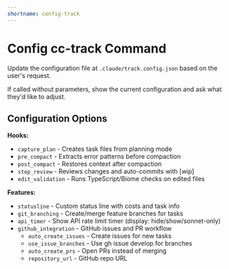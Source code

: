 ```yaml
---
shortname: config-track
---
```


# Config cc-track Command

Update the configuration file at `.claude/track.config.json` based on the user's request.

If called without parameters, show the current configuration and ask what they'd like to adjust.

## Configuration Options

**Hooks:**
- `capture_plan` - Creates task files from planning mode
- `pre_compact` - Extracts error patterns before compaction
- `post_compact` - Restores context after compaction  
- `stop_review` - Reviews changes and auto-commits with [wip]
- `edit_validation` - Runs TypeScript/Biome checks on edited files

**Features:**
- `statusline` - Custom status line with costs and task info
- `git_branching` - Create/merge feature branches for tasks
- `api_timer` - Show API rate limit timer (display: hide/show/sonnet-only)
- `github_integration` - GitHub issues and PR workflow
  - `auto_create_issues` - Create issues for new tasks
  - `use_issue_branches` - Use gh issue develop for branches
  - `auto_create_prs` - Open PRs instead of merging
  - `repository_url` - GitHub repo URL